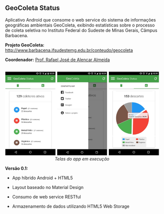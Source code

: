 ## GeoColeta Status

Aplicativo Android que consome o web service do sistema de informações geográficas ambientais GeoColeta, exibindo estatísticas sobre o processo de coleta seletiva no  Instituto Federal do Sudeste de Minas Gerais, Câmpus Barbacena.

__Projeto GeoColeta:__ <a href="http://www.barbacena.ifsudestemg.edu.br/conteudo/geocoleta" target="_blank">http://www.barbacena.ifsudestemg.edu.br/conteudo/geocoleta</a>

__Coordenador:__ <a href="http://lattes.cnpq.br/3995585094514614" target="_blank">Prof. Rafael José de Alencar Almeida</a>


<p align="center">
    <br />
    <img src="https://raw.githubusercontent.com/rafjaa/GeoColeta-Status/master/samples/telas_geocoleta_status.jpg" alt="Telas do app" />
    <br />
    <em>Telas do app em execução</em>
</p>

__Versão 0.1:__

- App híbrido Android + HTML5

- Layout baseado no Material Design

- Consumo de web service RESTful

- Armazenamento de dados utilizando HTML5 Web Storage
